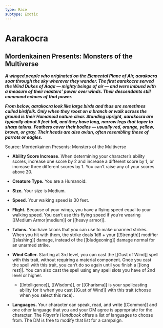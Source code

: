```yaml
---
type: Race
subtype: Exotic
---
```

# Aarakocra 

## Mordenkainen Presents: Monsters of the Multiverse

**_A winged people who originated on the Elemental Plane of Air, aarakocra soar through the sky wherever they wander. The first aarakocra served the Wind Dukes of Aaqa — mighty beings of air — and were imbued with a measure of their masters’ power over winds. Their descendants still command echoes of that power._**

**_From below, aarakocra look like large birds and thus are sometimes called birdfolk. Only when they roost on a branch or walk across the ground is their Humanoid nature clear. Standing upright, aarakocra are typically about 5 feet tall, and they have long, narrow legs that taper to sharp talons. Feathers cover their bodies — usually red, orange, yellow, brown, or gray. Their heads are also avian, often resembling those of parrots or eagles._**

Source: Mordenkainen Presents: Monsters of the Multiverse

- **Ability Score Increase.** When determining your character’s ability scores, increase one score by 2 and increase a different score by 1, or increase three different scores by 1. You can't raise any of your scores above 20.

- **Creature Type.** You are a Humanoid.

- **Size.** Your size is Medium.

- **Speed.** Your walking speed is 30 feet.

- **Flight.** Because of your wings, you have a flying speed equal to your walking speed. You can’t use this flying speed if you’re wearing [[Medium Armor|medium]] or [[heavy armor]].

- **Talons.** You have talons that you can use to make unarmed strikes. When you hit with them, the strike deals 1d6 + your [[Strength]] modifier [[slashing]] damage, instead of the [[bludgeoning]] damage normal for an unarmed strike.

- **Wind Caller.** Starting at 3rd level, you can cast the [[Gust of Wind]] spell with this trait, without requiring a material component. Once you cast the spell with this trait, you can’t do so again until you finish a [[long rest]]. You can also cast the spell using any spell slots you have of 2nd level or higher.
    - [[Intelligence]], [[Wisdom]], or [[Charisma]] is your spellcasting ability for it when you cast [[Gust of Wind]] with this trait (choose when you select this race).

- **Languages.** Your character can speak, read, and write [[Common]] and one other language that you and your DM agree is appropriate for the character. The _Player’s Handbook_ offers a list of languages to choose from. The DM is free to modify that list for a campaign.